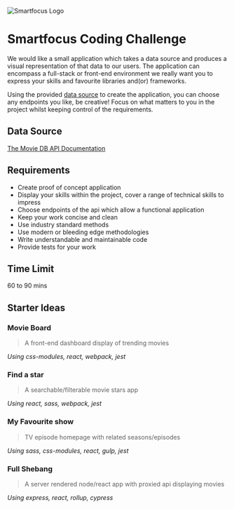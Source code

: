 ![Smartfocus Logo](https://image.ibb.co/bBkUWe/Smartfocus.png)
# Smartfocus Coding Challenge
We would like a small application which takes a data source and produces a visual representation of that data to our users. The application can encompass a full-stack or front-end environment we really want you to express your skills and favourite libraries and(or) frameworks.

Using the provided [data source](https://developers.themoviedb.org/3/getting-started/introduction) to create the application, you can choose any endpoints you like, be creative! Focus on what matters to you in the project whilst keeping control of the requirements.

## Data Source
[The Movie DB API Documentation](https://developers.themoviedb.org/3/getting-started/introduction)

## Requirements
- Create proof of concept application
- Display your skills within the project, cover a range of technical skills to impress
- Choose endpoints of the api which allow a functional application
- Keep your work concise and clean
- Use industry standard methods
- Use modern or bleeding edge methodologies
- Write understandable and maintainable code
- Provide tests for your work

## Time Limit
60 to 90 mins

## Starter Ideas

### Movie Board
> A front-end dashboard display of trending movies

*Using css-modules, react, webpack, jest*

### Find a star
> A searchable/filterable movie stars app

*Using react, sass, webpack, jest*

### My Favourite show
> TV episode homepage with related seasons/episodes

*Using sass, css-modules, react, gulp, jest*

### Full Shebang
> A server rendered node/react app with proxied api displaying movies

*Using express, react, rollup, cypress*
